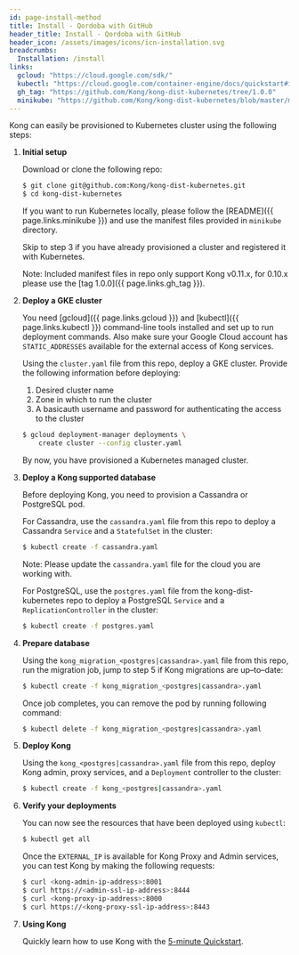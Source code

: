 ```yaml
---
id: page-install-method
title: Install - Qordoba with GitHub
header_title: Install - Qordoba with GitHub
header_icon: /assets/images/icons/icn-installation.svg
breadcrumbs:
  Installation: /install
links:
  gcloud: "https://cloud.google.com/sdk/"
  kubectl: "https://cloud.google.com/container-engine/docs/quickstart#install_the_gcloud_command-line_interface"
  gh_tag: "https://github.com/Kong/kong-dist-kubernetes/tree/1.0.0"
  minikube: "https://github.com/Kong/kong-dist-kubernetes/blob/master/minikube/README.md"
---
```


Kong can easily be provisioned to Kubernetes cluster using the following steps:

1. **Initial setup**
  
    Download or clone the following repo:

    ```bash
    $ git clone git@github.com:Kong/kong-dist-kubernetes.git
    $ cd kong-dist-kubernetes
    ```
    If you want to run Kubernetes locally, please follow the [README]({{ page.links.minikube }}) 
    and use the manifest files provided in `minikube` directory.
    
    Skip to step 3 if you have already provisioned a cluster and registered it
    with Kubernetes.

    Note: Included manifest files in repo only support Kong v0.11.x, for 0.10.x
    please use the [tag 1.0.0]({{ page.links.gh_tag }}).

2.  **Deploy a GKE cluster**
    
    You need [gcloud]({{ page.links.gcloud }}) and [kubectl]({{ page.links.kubectl }})
    command-line tools installed and set up to run deployment commands. Also
    make sure your Google Cloud account has `STATIC_ADDRESSES` available for
    the external access of Kong services.

    Using the `cluster.yaml` file from this repo, deploy a
    GKE cluster. Provide the following information before deploying:
    
    1. Desired cluster name
    2. Zone in which to run the cluster
    3. A basicauth username and password for authenticating the access to the
       cluster

    ```bash
    $ gcloud deployment-manager deployments \ 
        create cluster --config cluster.yaml
    ```

    By now, you have provisioned a Kubernetes managed cluster.


3. **Deploy a Kong supported database**
  
    Before deploying Kong, you need to provision a Cassandra or PostgreSQL pod.

    For Cassandra, use the `cassandra.yaml` file from this repo to deploy a
    Cassandra `Service` and a `StatefulSet` in the cluster:

    ```bash
    $ kubectl create -f cassandra.yaml
    ```
    Note: Please update the `cassandra.yaml` file for the cloud you are working
    with.

    For PostgreSQL, use the `postgres.yaml` file from the kong-dist-kubernetes 
    repo to deploy a PostgreSQL `Service` and a `ReplicationController` in the
    cluster:

    ```bash
    $ kubectl create -f postgres.yaml
    ```

4. **Prepare database**

    Using the `kong_migration_<postgres|cassandra>.yaml` file from this repo,
    run the migration job, jump to step 5 if Kong migrations are up–to–date:
    
    ```bash
    $ kubectl create -f kong_migration_<postgres|cassandra>.yaml
    ```
    Once job completes, you can remove the pod by running following command:

    ```bash
    $ kubectl delete -f kong_migration_<postgres|cassandra>.yaml
    ```

5. **Deploy Kong**

    Using the `kong_<postgres|cassandra>.yaml` file from this
    repo, deploy Kong admin, proxy services, and a `Deployment` controller to
    the cluster:
    
    ```bash
    $ kubectl create -f kong_<postgres|cassandra>.yaml
    ```

6. **Verify your deployments**

    You can now see the resources that have been deployed using `kubectl`:

    ```bash
    $ kubectl get all
    ```

    Once the `EXTERNAL_IP` is available for Kong Proxy and Admin services, you
    can test Kong by making the following requests:

    ```bash
    $ curl <kong-admin-ip-address>:8001
    $ curl https://<admin-ssl-ip-address>:8444
    $ curl <kong-proxy-ip-address>:8000
    $ curl https://<kong-proxy-ssl-ip-address>:8443
    ```

7. **Using Kong**

    Quickly learn how to use Kong with the 
    [5-minute Quickstart](/docs/latest/getting-started/quickstart/).
